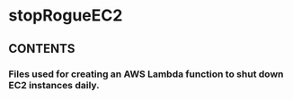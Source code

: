 # stopRogueEC2
## CONTENTS
### Files used for creating an AWS Lambda function to shut down EC2 instances daily.


